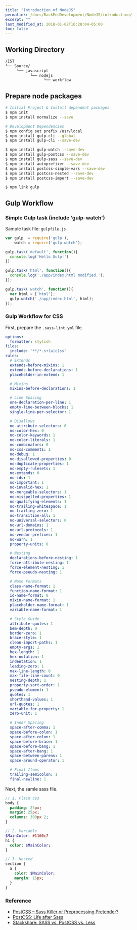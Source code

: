 ```yaml
---
title: "Introduction of NodeJS"
permalink: /docs/BackEndDevelopment/NodeJS/introduction/
excerpt: ""
last_modified_at: 2018-01-02T16:28:04-05:00
toc: false
---
```


## Working Directory

```bash
/IST
└── Source/
     └── javascript
           └── nodejs
                 └── workflow
```

## Prepare node packages

``` bash
# Initial Project & Install dependent packages
$ npm init
$ npm install normalize --save

# Development Dependencies
$ npm config set prefix /usr/local
$ npm install gulp-cli --global
$ npm install gulp-cli --save-dev

$ npm install gulp-watch --save-dev
$ npm install gulp-postcss --save-dev
$ npm install gulp-sass --save-dev
$ npm install autoprefixer --save-dev
$ npm install postcss-simple-vars --save-dev
$ npm install postcss-nested --save-dev
$ npm install postcss-import --save-dev

$ npm link gulp
```
## Gulp Workflow

### Simple Gulp task (include 'gulp-watch')

Sample task file: `gulpfile.js`

```js
var gulp  = require('gulp'),
    watch = require('gulp-watch');

gulp.task('default', function(){
  console.log('Hello Gulp!')
})

gulp.task('html', function(){
  console.log('./app/index.html modified.');
});

gulp.task('watch', function(){
  var html = ['html'];
  gulp.watch('./app/index.html', html);
});

```

### Gulp Workflow for CSS

First, prepare the `.sass-lint.yml` file.

```yml
options:
  formatter: stylish
files:
  include: '**/*.s+(a|c)ss'
rules:
  # Extends
  extends-before-mixins: 1
  extends-before-declarations: 1
  placeholder-in-extend: 1

  # Mixins
  mixins-before-declarations: 1

  # Line Spacing
  one-declaration-per-line: 1
  empty-line-between-blocks: 1
  single-line-per-selector: 1

  # Disallows
  no-attribute-selectors: 0
  no-color-hex: 0
  no-color-keywords: 1
  no-color-literals: 1
  no-combinators: 0
  no-css-comments: 1
  no-debug: 1
  no-disallowed-properties: 0
  no-duplicate-properties: 1
  no-empty-rulesets: 1
  no-extends: 0
  no-ids: 1
  no-important: 1
  no-invalid-hex: 1
  no-mergeable-selectors: 1
  no-misspelled-properties: 1
  no-qualifying-elements: 1
  no-trailing-whitespace: 1
  no-trailing-zero: 1
  no-transition-all: 1
  no-universal-selectors: 0
  no-url-domains: 1
  no-url-protocols: 1
  no-vendor-prefixes: 1
  no-warn: 1
  property-units: 0

  # Nesting
  declarations-before-nesting: 1
  force-attribute-nesting: 1
  force-element-nesting: 1
  force-pseudo-nesting: 1

  # Name Formats
  class-name-format: 1
  function-name-format: 1
  id-name-format: 0
  mixin-name-format: 1
  placeholder-name-format: 1
  variable-name-format: 1

  # Style Guide
  attribute-quotes: 1
  bem-depth: 0
  border-zero: 1
  brace-style: 1
  clean-import-paths: 1
  empty-args: 1
  hex-length: 1
  hex-notation: 1
  indentation: 1
  leading-zero: 1
  max-line-length: 0
  max-file-line-count: 0
  nesting-depth: 1
  property-sort-order: 1
  pseudo-element: 1
  quotes: 1
  shorthand-values: 1
  url-quotes: 1
  variable-for-property: 1
  zero-unit: 1

  # Inner Spacing
  space-after-comma: 1
  space-before-colon: 1
  space-after-colon: 1
  space-before-brace: 1
  space-before-bang: 1
  space-after-bang: 1
  space-between-parens: 1
  space-around-operator: 1

  # Final Items
  trailing-semicolon: 1
  final-newline: 1
```

Next, the samle sass file.
```sass
// 1. Plain css
body {
  padding: 25px;
  margin: 25px;
  columns: 300px 2;
}

// 2. Variable
$MainColor: #1160c7
h1 {
  color: $MainColor;
}

// 3. Nested
section {
  a {
    color: $MainColor;
    margin: 15px;
  }
}
```

### Reference

* [PostCSS – Sass Killer or Preprocessing Pretender?](https://ashleynolan.co.uk/blog/postcss-a-review)
* [PostCSS: Life after Sass](https://www.bignerdranch.com/blog/postcss-life-after-sass/)
* [Stackshare: SASS vs. PostCSS vs. Less](https://stackshare.io/stackups/less-vs-postcss-vs-sass)
